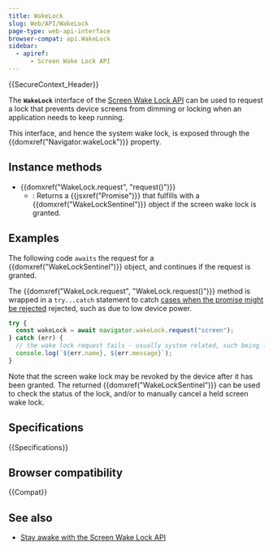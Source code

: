 ```yaml
---
title: WakeLock
slug: Web/API/WakeLock
page-type: web-api-interface
browser-compat: api.WakeLock
sidebar:
  - apiref:
      - Screen Wake Lock API
---
```


{{SecureContext_Header}}

The **`WakeLock`** interface of the [Screen Wake Lock API](/en-US/docs/Web/API/Screen_Wake_Lock_API) can be used to request a lock that prevents device screens from dimming or locking when an application needs to keep running.

This interface, and hence the system wake lock, is exposed through the {{domxref("Navigator.wakeLock")}} property.

## Instance methods

- {{domxref("WakeLock.request", "request()")}}
  - : Returns a {{jsxref("Promise")}} that fulfills with a {{domxref("WakeLockSentinel")}} object if the screen wake lock is granted.

## Examples

The following code `awaits` the request for a {{domxref("WakeLockSentinel")}} object, and continues if the request is granted.

The {{domxref("WakeLock.request", "WakeLock.request()")}} method is wrapped in a `try...catch` statement to catch [cases when the promise might be rejected](/en-US/docs/Web/API/WakeLock/request#exceptions) rejected, such as due to low device power.

```js
try {
  const wakeLock = await navigator.wakeLock.request("screen");
} catch (err) {
  // the wake lock request fails - usually system related, such being low on battery
  console.log(`${err.name}, ${err.message}`);
}
```

Note that the screen wake lock may be revoked by the device after it has been granted.
The returned {{domxref("WakeLockSentinel")}} can be used to check the status of the lock, and/or to manually cancel a held screen wake lock.

## Specifications

{{Specifications}}

## Browser compatibility

{{Compat}}

## See also

- [Stay awake with the Screen Wake Lock API](https://developer.chrome.com/docs/capabilities/web-apis/wake-lock/)
